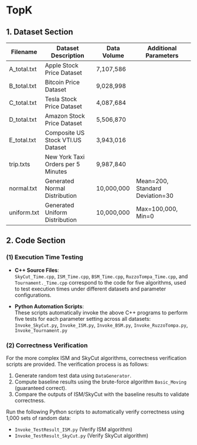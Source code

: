 # TopK
## 1. Dataset Section

| Filename       | Dataset Description                | Data Volume  | Additional Parameters                |
|----------------|-----------------------------------|--------------|---------------------------------------|
| A_total.txt    | Apple Stock Price Dataset         | 7,107,586    |                                       |
| B_total.txt    | Bitcoin Price Dataset             | 9,028,998    |                                       |
| C_total.txt    | Tesla Stock Price Dataset         | 4,087,684    |                                       |
| D_total.txt    | Amazon Stock Price Dataset        | 5,506,870    |                                       |
| E_total.txt    | Composite US Stock VTI.US Dataset | 3,943,016    |                                       |
| trip.txts      | New York Taxi Orders per 5 Minutes| 9,987,840    |                                       |
| normal.txt     | Generated Normal Distribution     | 10,000,000   | Mean=200, Standard Deviation=30       |
| uniform.txt    | Generated Uniform Distribution    | 10,000,000   | Max=100,000, Min=0                    |


## 2. Code Section

### (1) Execution Time Testing
- **C++ Source Files**:  
  `SkyCut_Time.cpp`, `ISM_Time.cpp`, `BSM_Time.cpp`, `RuzzoTompa_Time.cpp`, and `Tournament._Time.cpp` correspond to the code for five algorithms, used to test execution times under different datasets and parameter configurations.

- **Python Automation Scripts**:  
  These scripts automatically invoke the above C++ programs to perform five tests for each parameter setting across all datasets:  
  `Invoke_SkyCut.py`, `Invoke_ISM.py`, `Invoke_BSM.py`, `Invoke_RuzzoTompa.py`, `Invoke_Tournament.py`


### (2) Correctness Verification
For the more complex ISM and SkyCut algorithms, correctness verification scripts are provided. The verification process is as follows:  
1. Generate random test data using `DataGenerator`.  
2. Compute baseline results using the brute-force algorithm `Basic_Moving` (guaranteed correct).  
3. Compare the outputs of ISM/SkyCut with the baseline results to validate correctness.  

Run the following Python scripts to automatically verify correctness using 1,000 sets of random data:  
- `Invoke_TestResult_ISM.py` (Verify ISM algorithm)  
- `Invoke_TestResult_SkyCut.py` (Verify SkyCut algorithm)